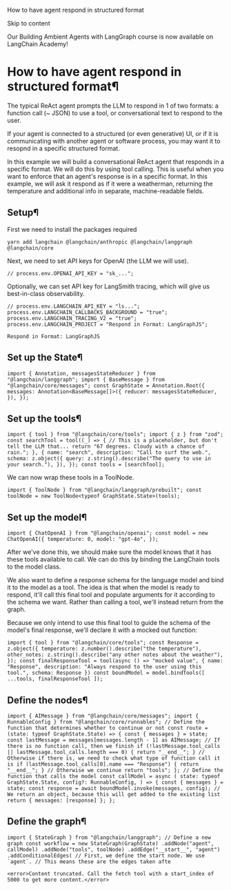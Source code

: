 How to have agent respond in structured format

Skip to content

Our Building Ambient Agents with LangGraph course is now available on LangChain Academy!

# How to have agent respond in structured format¶

The typical ReAct agent prompts the LLM to respond in 1 of two formats: a function call (~ JSON) to use a tool, or conversational text to respond to the user.

If your agent is connected to a structured (or even generative) UI, or if it is communicating with another agent or software process, you may want it to resopnd in a specific structured format.

In this example we will build a conversational ReAct agent that responds in a specific format. We will do this by using tool calling. This is useful when you want to enforce that an agent's response is in a specific format. In this example, we will ask it respond as if it were a weatherman, returning the temperature and additional info in separate, machine-readable fields.

## Setup¶

First we need to install the packages required

```
yarn add langchain @langchain/anthropic @langchain/langgraph @langchain/core
```

Next, we need to set API keys for OpenAI (the LLM we will use).

```
// process.env.OPENAI_API_KEY = "sk_...";
```

Optionally, we can set API key for LangSmith tracing, which will give us best-in-class observability.

```
// process.env.LANGCHAIN_API_KEY = "ls..."; process.env.LANGCHAIN_CALLBACKS_BACKGROUND = "true"; process.env.LANGCHAIN_TRACING_V2 = "true"; process.env.LANGCHAIN_PROJECT = "Respond in Format: LangGraphJS";
```

```
Respond in Format: LangGraphJS
```

## Set up the State¶

```
import { Annotation, messagesStateReducer } from "@langchain/langgraph"; import { BaseMessage } from "@langchain/core/messages"; const GraphState = Annotation.Root({ messages: Annotation<BaseMessage[]>({ reducer: messagesStateReducer, }), });
```

## Set up the tools¶

```
import { tool } from "@langchain/core/tools"; import { z } from "zod"; const searchTool = tool((_) => { // This is a placeholder, but don't tell the LLM that... return "67 degrees. Cloudy with a chance of rain."; }, { name: "search", description: "Call to surf the web.", schema: z.object({ query: z.string().describe("The query to use in your search."), }), }); const tools = [searchTool];
```

We can now wrap these tools in a ToolNode.

```
import { ToolNode } from "@langchain/langgraph/prebuilt"; const toolNode = new ToolNode<typeof GraphState.State>(tools);
```

## Set up the model¶

```
import { ChatOpenAI } from "@langchain/openai"; const model = new ChatOpenAI({ temperature: 0, model: "gpt-4o", });
```

After we've done this, we should make sure the model knows that it has these tools available to call. We can do this by binding the LangChain tools to the model class.

We also want to define a response schema for the language model and bind it to the model as a tool. The idea is that when the model is ready to respond, it'll call this final tool and populate arguments for it according to the schema we want. Rather than calling a tool, we'll instead return from the graph.

Because we only intend to use this final tool to guide the schema of the model's final response, we'll declare it with a mocked out function:

```
import { tool } from "@langchain/core/tools"; const Response = z.object({ temperature: z.number().describe("the temperature"), other_notes: z.string().describe("any other notes about the weather"), }); const finalResponseTool = tool(async () => "mocked value", { name: "Response", description: "Always respond to the user using this tool.", schema: Response }) const boundModel = model.bindTools([ ...tools, finalResponseTool ]);
```

## Define the nodes¶

```
import { AIMessage } from "@langchain/core/messages"; import { RunnableConfig } from "@langchain/core/runnables"; // Define the function that determines whether to continue or not const route = (state: typeof GraphState.State) => { const { messages } = state; const lastMessage = messages[messages.length - 1] as AIMessage; // If there is no function call, then we finish if (!lastMessage.tool_calls || lastMessage.tool_calls.length === 0) { return "__end__"; } // Otherwise if there is, we need to check what type of function call it is if (lastMessage.tool_calls[0].name === "Response") { return "__end__"; } // Otherwise we continue return "tools"; }; // Define the function that calls the model const callModel = async ( state: typeof GraphState.State, config?: RunnableConfig, ) => { const { messages } = state; const response = await boundModel.invoke(messages, config); // We return an object, because this will get added to the existing list return { messages: [response] }; };
```

## Define the graph¶

```
import { StateGraph } from "@langchain/langgraph"; // Define a new graph const workflow = new StateGraph(GraphState) .addNode("agent", callModel) .addNode("tools", toolNode) .addEdge("__start__", "agent") .addConditionalEdges( // First, we define the start node. We use `agent`. // This means these are the edges taken afte

<error>Content truncated. Call the fetch tool with a start_index of 5000 to get more content.</error>